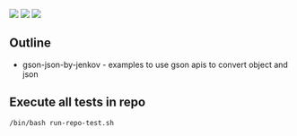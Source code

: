 ![](https://img.shields.io/badge/language-xxx-blue)
![](https://img.shields.io/badge/technology-xxx,%20xxx-blue)
![](https://img.shields.io/badge/development%20year-2021-orange)

## Outline

- gson-json-by-jenkov - examples to use gson apis to convert object and json

## Execute all tests in repo

`/bin/bash run-repo-test.sh`

